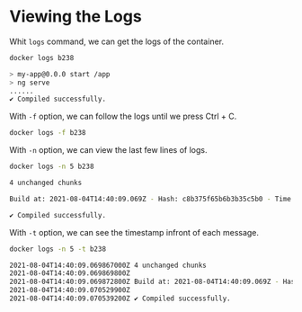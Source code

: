 # Viewing the Logs

Whit `logs` command, we can get the logs of the container.

```bash
docker logs b238

> my-app@0.0.0 start /app
> ng serve
......
✔ Compiled successfully.
```

With `-f` option, we can follow the logs until we press Ctrl + C.
```bash
docker logs -f b238
```

With `-n` option, we can view the last few lines of logs.
```bash
docker logs -n 5 b238

4 unchanged chunks

Build at: 2021-08-04T14:40:09.069Z - Hash: c8b375f65b6b3b35c5b0 - Time: 495ms

✔ Compiled successfully.
```

With `-t` option, we can see the timestamp infront of each message.
```bash
docker logs -n 5 -t b238

2021-08-04T14:40:09.069867000Z 4 unchanged chunks
2021-08-04T14:40:09.069869800Z 
2021-08-04T14:40:09.069872800Z Build at: 2021-08-04T14:40:09.069Z - Hash: c8b375f65b6b3b35c5b0 - Time: 495ms
2021-08-04T14:40:09.070529900Z
2021-08-04T14:40:09.070539200Z ✔ Compiled successfully.
```